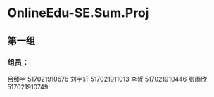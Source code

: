 # OnlineEdu-SE.Sum.Proj
## 第一组
### 组员：
吕臻宇 517021910676
刘宇轩 517021911013
李哲   517021910446
张雨欣 517021910749
